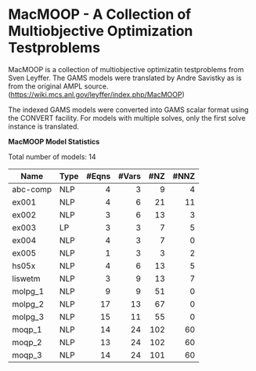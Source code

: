 # MacMOOP - A Collection of Multiobjective Optimization Testproblems

MacMOOP is a collection of multiobjective optimizatin testproblems from Sven Leyffer. The GAMS models were translated by Andre Savistky as is from the original AMPL source.(https://wiki.mcs.anl.gov/leyffer/index.php/MacMOOP)

The indexed GAMS models were converted into GAMS scalar format using the CONVERT facility. For models with multiple solves, only the first solve instance is translated.

**MacMOOP Model Statistics** 

Total number of models:   14

|Name        |Type  |#Eqns |#Vars |#NZ   |#NNZ  |
|------------|------|-----:|-----:|-----:|-----:|
|abc-comp	 |NLP   |4	   |3	  |9	 |4	    |
|ex001		 |NLP   |4	   |6	  |21	 |11	|
|ex002		 |NLP   |3	   |6	  |13	 |3	    |
|ex003		 |LP  	|3	   |3	  |7	 |5	    |
|ex004		 |NLP   |4	   |3	  |7	 |0	    |
|ex005		 |NLP   |1	   |3	  |3	 |2	    |
|hs05x		 |NLP   |4	   |6	  |13	 |5	    |
|liswetm	 |NLP   |3	   |9	  |13	 |7	    |
|molpg_1	 |NLP   |9	   |9	  |51	 |0	    |
|molpg_2	 |NLP   |17	   |13	  |67	 |0	    |
|molpg_3	 |NLP   |15	   |11	  |55	 |0	    |
|moqp_1		 |NLP   |14	   |24	  |102	 |60	|
|moqp_2		 |NLP   |13	   |24	  |102	 |60	|
|moqp_3		 |NLP   |14	   |24	  |101	 |60	|